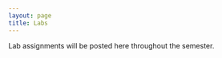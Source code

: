 ```yaml
---
layout: page
title: Labs
---
```


Lab assignments will be posted here throughout the semester. 

<!-- 
- Lab 0 [[pdf]](https://github.com/ucb-datalab/course-materials_2020/blob/master/labs/Lab_0_Astr128_2020.pdf) (Due by 4pm, Fri Feb 7) "Introduction to ADQL and Gaia Data" 
     - The first Lab 0 checkpoint is due on Monday Jan 27 before 4pm.  You be asked to discuss your progress on this lab in the first lecture/meeting (Jan 27).

- Lab 1 [[pdf]](https://github.com/ucb-datalab/course-materials_2020/blob/master/labs/Lab1_Astr128_2020A.pdf) (Due by 4pm, Tuesday March 3rd) "Gaia, RR Lyrae stars, and Galactic Dust" 
     - Checkpoints on 2/17, 2/24, and 3/2

- Lab 2 [[pdf]](https://github.com/ucb-datalab/course-materials_2020/blob/master/labs/Lab2_Astr128_2020.pdf) (Due by 4pm, Friday March 27th) "Star spots, stellar rotation, and the age distribution of the Galactic disk" 
     - Checkpoints on 3/9 and 3/16

- Lab 3 [[pdf]](https://github.com/ucb-datalab/course-materials_2020/blob/master/labs/Lab3_Astr128_2020.pdf) (Due by 4pm, Friday May 1) "Modeling Stellar Spectra"
     - checkpoints on 4/6, 4/13, 4/20, 4/27

- Lab 4 [[pdf]](https://github.com/ucb-datalab/course-materials_2020/blob/master/labs/Lab4_Astr128_S2020.pdf) (Not assigned) "The Hubble Constant"
     

[//]: #  - Lab 3 [[pdf]](https://github.com/ucb-datalab/course-materials/blob/master/Labs/Lab_3_Astr128.pdf) (Due 4pm, April 15) "The Hubble Constant"

-->